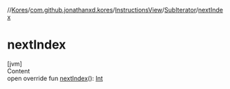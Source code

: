 //[Kores](../../../index.md)/[com.github.jonathanxd.kores](../../index.md)/[InstructionsView](../index.md)/[SubIterator](index.md)/[nextIndex](next-index.md)



# nextIndex  
[jvm]  
Content  
open override fun [nextIndex](next-index.md)(): [Int](https://kotlinlang.org/api/latest/jvm/stdlib/kotlin/-int/index.html)  



